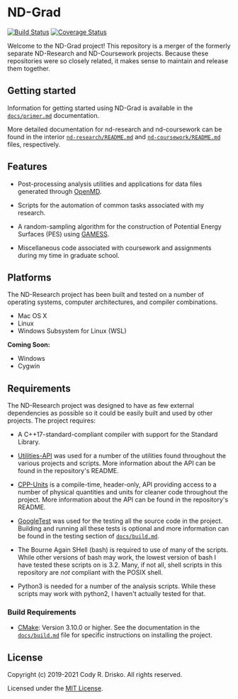 # ND-Grad

[![Build Status](https://travis-ci.com/crdrisko/nd-grad.svg?branch=master)](https://travis-ci.com/crdrisko/nd-grad) [![Coverage Status](https://coveralls.io/repos/github/crdrisko/nd-grad/badge.svg?branch=master)](https://coveralls.io/github/crdrisko/nd-grad?branch=master)

Welcome to the ND-Grad project! This repository is a merger of the formerly separate ND-Research and ND-Coursework projects. Because these repositories were so closely related, it makes sense to maintain and release them together.

## Getting started

Information for getting started using ND-Grad is available in the [`docs/primer.md`](docs/primer.md) documentation.

More detailed documentation for nd-research and nd-coursework can be found in the interior [`nd-research/README.md`](nd-research/README.md) and [`nd-coursework/README.md`](nd-coursework/README.md) files, respectively.

## Features

- Post-processing analysis utilities and applications for data files generated through [OpenMD](https://github.com/OpenMD/OpenMD).

- Scripts for the automation of common tasks associated with my research.

- A random-sampling algorithm for the construction of Potential Energy Surfaces (PES) using [GAMESS](https://www.msg.chem.iastate.edu/gamess).

- Miscellaneous code associated with coursework and assignments during my time in graduate school.

## Platforms

The ND-Research project has been built and tested on a number of operating systems, computer architectures, and compiler combinations.

- Mac OS X
- Linux
- Windows Subsystem for Linux (WSL)

**Coming Soon:**

- Windows
- Cygwin

## Requirements

The ND-Research project was designed to have as few external dependencies as possible so it could be easily built and used by other projects. The project requires:

- A C++17-standard-compliant compiler with support for the Standard Library.

- [Utilities-API](https://github.com/crdrisko/utilities-api) was used for a number of the utilities found throughout the various projects and scripts. More information about the API can be found in the repository's README.

- [CPP-Units](https://github.com/crdrisko/cpp-units) is a compile-time, header-only, API providing access to a number of physical quantities and units for cleaner code throughout the project. More information about the API can be found in the repository's README.

- [GoogleTest](https://github.com/google/googletest) was used for the testing all the source code in the project. Building and running all these tests is optional and more information can be found in the testing section of [`docs/build.md`](https://github.com/crdrisko/nd-research/tree/master/docs/build.md).

- The Bourne Again SHell (bash) is required to use of many of the scripts. While other versions of bash may work, the lowest version of bash I have tested these scripts on is 3.2. Many, if not all, shell scripts in this repository are *not* compliant with the POSIX shell.

- Python3 is needed for a number of the analysis scripts. While these scripts may work with python2, I haven't actually tested for that.

### Build Requirements

- [CMake](https://cmake.org): Version 3.10.0 or higher. See the documentation in the [`docs/build.md`](https://github.com/crdrisko/nd-research/tree/master/docs/build.md) file for specific instructions on installing the project.

## License

Copyright (c) 2019-2021 Cody R. Drisko. All rights reserved.

Licensed under the [MIT License](https://github.com/crdrisko/nd-research/blob/master/LICENSE).
